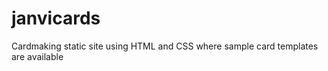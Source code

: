 # janvicards
Cardmaking static site using  HTML and  CSS  where sample  card templates are available 
